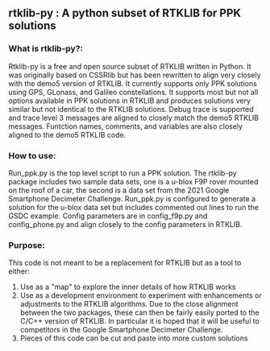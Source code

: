 ## **rtklib-py : A python subset of RTKLIB for PPK solutions**


### **What is rtklib-py?:**

Rtklib-py is a free and open source subset of RTKLIB written in Python. It was originally based on CSSRlib but has been rewritten to align very closely with the demo5 version of RTKLIB.  It currently supports only PPK solutions using GPS, GLonass, and Galileo constellations.  It supports most but not all options available in PPK solutions in RTKLIB and produces solutions very similar but not identical to the RTKLIB solutions.  Debug trace is supported and trace level 3 messages are aligned to closely match the demo5 RTKLIB messages.  Funtction names, comments, and variables are also closely aligned to the demo5 RTKLIB code.

### **How to use:** 

Run_ppk.py is the top level script to run a PPK solution.  The rtklib-py package includes two sample data sets, one is a u-blox F9P rover mounted on the roof of a car, the second is a data set from the 2021 Google Smartphone Decimeter Challenge.  Run_ppk.py is configured to generate a solution for the u-blox data set but includes commented out lines to run the GSDC example.  Config parameters are in config_f9p.py and config_phone.py and align closely to the config parameters in RTKLIB.  

### **Purpose:** 

This code is not meant to be a replacement for RTKLIB but as a tool to either:
  1)  Use as a "map" to explore the inner details of how RTKLIB works
  2)  Use as a development environment to experiment with enhancements or adjustments to the RTKLIB algorithms.  Due to the close alignment between the two packages, these can then be fairly easily ported to the C/C++ version of RTKLIB.  In particular it is hoped that it will be useful to competitors in the Google Smartphone Decimeter Challenge.
  3)  Pieces of this code can be cut and paste into more custom solutions
